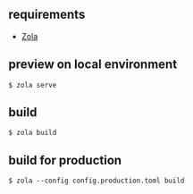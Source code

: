 
## requirements
* [Zola](https://github.com/getzola/zola)

## preview on local environment
```
$ zola serve
```

## build
```
$ zola build
```

## build for production
```
$ zola --config config.production.toml build
```
